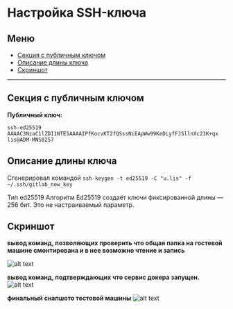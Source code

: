 # Настройка SSH-ключа

## Меню
- [Секция с публичным ключом](#секция-с-публичным-ключом)
- [Описание длины ключа](#описание-длины-ключа)
- [Скриншот](#скриншот)

---

## Секция с публичным ключом

**Публичный ключ:**
```plaintext
ssh-ed25519 AAAAC3NzaC1lZDI1NTE5AAAAIPfKocvKT2fQSssNiEApWw99KeDLyfFJSllnXc23K+qx lis@ADM-MNS0257
```
## Описание длины ключа 
Сгенерировал командой 
```ssh-keygen -t ed25519 -C "u.lis" -f ~/.ssh/gitlab_new_key```

Тип ed25519
Алгоритм Ed25519 создаёт ключи фиксированной длины — 256 бит. Это не настраиваемый параметр.


## Скриншот
**вывод команд, позволяющих проверить что общая папка на гостевой машине смонтирована и в нее возможно чтение и запись**

![alt text](image.png)

**вывод команд, подтверждающих что сервис докера запущен.**
![alt text](image-1.png)

**финальный снапшото тестовой машины**
![alt text](image-2.png)